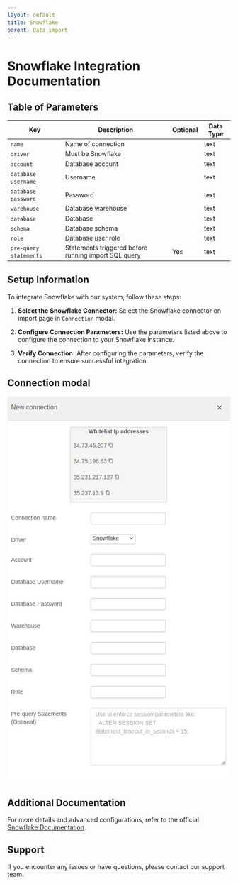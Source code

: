 ```yaml
---
layout: default
title: Snowflake
parent: Data import
---
```


# Snowflake Integration Documentation

## Table of Parameters

| Key                    | Description                                          | Optional | Data Type |
|------------------------|------------------------------------------------------|----------|-----------|
| `name`                 | Name of connection                                   |          | text      |
| `driver`               | Must be Snowflake                                    |          | text      |
| `account`              | Database account                                     |          | text      |
| `database username`    | Username                                             |          | text      |
| `database password`    | Password                                             |          | text      |
| `warehouse`            | Database warehouse                                   |          | text      |
| `database`             | Database                                             |          | text      |
| `schema`               | Database schema                                      |          | text      |
| `role`                 | Database user role                                   |          | text      |
| `pre-query statements` | Statements triggered before running import SQL query | Yes      | text      |

## Setup Information

To integrate Snowflake with our system, follow these steps:

1. **Select the Snowflake Connector:** Select the Snowflake connector on import page in `Connection`
   modal.

2. **Configure Connection Parameters:** Use the parameters listed above to configure the connection
   to your Snowflake instance.

3. **Verify Connection:** After configuring the parameters, verify the connection to ensure
   successful integration.

## Connection modal

![Snowflake Integration](../../../images/integration/snowflake-integration.png)

## Additional Documentation

For more details and advanced configurations, refer to the
official [Snowflake Documentation](https://docs.snowflake.com/).

## Support

If you encounter any issues or have questions, please contact our support team.